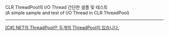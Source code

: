 CLR ThreadPool의 I/O Thread 간단한 샘플 및 테스트<br/>
(A simple sample and test of I/O Thread in CLR ThreadPool)

***
[[C#] NET의 ThreadPool은 두개의 ThreadPool이 있습니다.](https://blog.arong.info/c%23/2022/11/09/C-.NET%EC%9D%98-ThreadPool%EC%9D%80-%EB%91%90%EA%B0%9C%EC%9D%98-ThreadPool%EC%9D%B4-%EC%9E%88%EC%8A%B5%EB%8B%88%EB%8B%A4/html)
